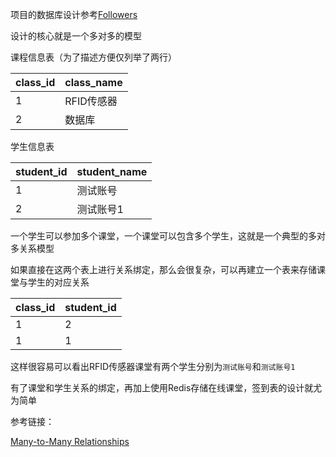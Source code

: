 项目的数据库设计参考[Followers](https://blog.miguelgrinberg.com/post/the-flask-mega-tutorial-part-viii-followers)

设计的核心就是一个多对多的模型

课程信息表（为了描述方便仅列举了两行）

class_id | class_name
------------ | -------------
1 | RFID传感器
2 | 数据库

学生信息表

student_id | student_name
------- | -------
1 | 测试账号
2 | 测试账号1

一个学生可以参加多个课堂，一个课堂可以包含多个学生，这就是一个典型的多对多关系模型

如果直接在这两个表上进行关系绑定，那么会很复杂，可以再建立一个表来存储课堂与学生的对应关系

class_id | student_id
------- | -------
1 | 2
1 | 1

这样很容易可以看出RFID传感器课堂有两个学生分别为`测试账号`和`测试账号1`

有了课堂和学生关系的绑定，再加上使用Redis存储在线课堂，签到表的设计就尤为简单

参考链接：

[Many-to-Many Relationships](http://flask-sqlalchemy.pocoo.org/2.3/models/#many-to-many-relationships)
